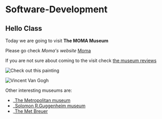 # Software-Development
## Hello Class
>
Today we are going to visit **The MOMA Museum**
>
Please go check _Moma's website_ [Moma](https://www.moma.org)
>
If you are not sure about coming to the visit check [the museum reviews][reviews]
>
![Check out this painting](https://upload.wikimedia.org/wikipedia/commons/6/63/WLA_moma_Vincent_van_Gogh_The_Olive_Trees.jpg)
>
![Vincent Van Gogh][La noche estrellada]
>
Other interesting museums are:
* _[The Metropolitan museum](https://www.metmuseum.org)
* _[Solomon R.Guggenheim museum](https://www.guggenheim.org)
* _[The Met Breuer](https://www.metmuseum.org/visit/plan-your-visit/met-breuer) 

[reviews]:https://www.tripadvisor.es/Attraction_Review-g60763-d105126-Reviews-The_Museum_of_Modern_Art-New_York_City_New_York.html

[La noche estrellada]: https://upload.wikimedia.org/wikipedia/commons/5/52/La_noche_estrellada1.jpg
